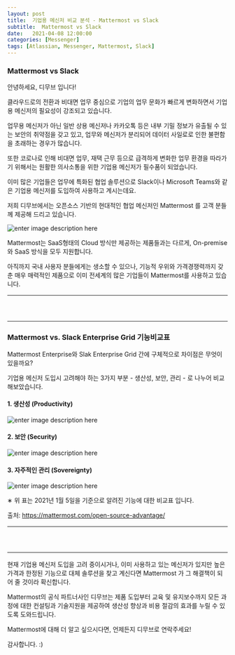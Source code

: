 ```yaml
---
layout: post
title:  기업용 메신저 비교 분석 - Mattermost vs Slack
subtitle:  Mattermost vs Slack
date:   2021-04-08 12:00:00
categories: [Messenger]
tags: [Atlassian, Messenger, Mattermost, Slack]
---
```


### Mattermost vs Slack

안녕하세요, 디무브 입니다!



클라우드로의 전환과 비대면 업무 중심으로 기업의 업무 문화가 빠르게 변화하면서 기업용 메신저의 필요성이 강조되고 있습니다.



업무용 메신저가 아닌 일반 상용 메신저나 카카오톡 등은 내부 기밀 정보가 유출될 수 있는 보안의 취약점을 갖고 있고, 업무와 메신저가 분리되어 데이터 사일로로 인한 불편함을 초래하는 경우가 많습니다. 



또한 코로나로 인해 비대면 업무, 재택 근무 등으로 급격하게 변화한 업무 환경을 따라가기 위해서는 원활한 의사소통을 위한 기업용 메신저가 필수품이 되었습니다.



이미 많은 기업들은 업무에 특화된 협업 솔루션으로 Slack이나 Microsoft Teams와 같은 기업용 메신저를 도입하여 사용하고 계시는데요. 



저희 디무브에서는 오픈소스 기반의 현대적인 협업 메신저인 Mattermost 를 고객 분들께 제공해 드리고 있습니다. 



![enter image description here](https://d15k2d11r6t6rl.cloudfront.net/public/users/Integrators/208d7955-33b5-4ad5-b739-82f8ce94ecac/8a9982ff7519604f01751c35c4ac0507/MM_1.png)


Mattermost는 SaaS형태의 Cloud 방식만 제공하는 제품들과는 다르게, On-premise와 SaaS 방식을 모두 지원합니다.



아직까지 국내 사용자 분들에게는 생소할 수 있으나, 기능적 우위와 가격경쟁력까지 갖춘 매우 매력적인 제품으로 이미 전세계의 많은 기업들이 Mattermost를 사용하고 있습니다. 

<table data-number-column="false"><colgroup><col style="width: 679px;"></colgroup><tbody><tr><td rowspan="1" colspan="1" colorname="" data-colwidth="680"><p data-renderer-start-pos="2041">&nbsp;</p></td></tr></tbody></table>

### Mattermost vs. Slack Enterprise Grid 기능비교표

Mattermost Enterprise와 Slak Enterprise Grid 간에 구체적으로 차이점은 무엇이 있을까요? 

기업용 메신저 도입시 고려해야 하는 3가지 부분 - 생산성, 보안, 관리 - 로 나누어 비교해보았습니다. 



#### 1. 생산성 (Productivity)
![enter image description here](https://d15k2d11r6t6rl.cloudfront.net/public/users/Integrators/208d7955-33b5-4ad5-b739-82f8ce94ecac/8a9982ff7519604f01751c35c4ac0507/%E1%84%89%E1%85%B3%E1%84%8F%E1%85%B3%E1%84%85%E1%85%B5%E1%86%AB%E1%84%89%E1%85%A3%E1%86%BA%202021-04-08%20%E1%84%8B%E1%85%A9%E1%84%92%E1%85%AE%203.45.49.png)


#### 2. 보안 (Security)

![enter image description here](https://d15k2d11r6t6rl.cloudfront.net/public/users/Integrators/208d7955-33b5-4ad5-b739-82f8ce94ecac/8a9982ff7519604f01751c35c4ac0507/%E1%84%89%E1%85%B3%E1%84%8F%E1%85%B3%E1%84%85%E1%85%B5%E1%86%AB%E1%84%89%E1%85%A3%E1%86%BA%202021-04-08%20%E1%84%8B%E1%85%A9%E1%84%92%E1%85%AE%203.46.07.png)

#### 3. 자주적인 관리 (Sovereignty)

![enter image description here](https://d15k2d11r6t6rl.cloudfront.net/public/users/Integrators/208d7955-33b5-4ad5-b739-82f8ce94ecac/8a9982ff7519604f01751c35c4ac0507/%E1%84%89%E1%85%B3%E1%84%8F%E1%85%B3%E1%84%85%E1%85%B5%E1%86%AB%E1%84%89%E1%85%A3%E1%86%BA%202021-04-08%20%E1%84%8B%E1%85%A9%E1%84%92%E1%85%AE%203.46.28.png)

∗ 위 표는 2021년 1월 5일을 기준으로 알려진 기능에 대한 비교표 입니다. 

출처: https://mattermost.com/open-source-advantage/

<table data-number-column="false"><colgroup><col style="width: 679px;"></colgroup><tbody><tr><td rowspan="1" colspan="1" colorname="" data-colwidth="680"><p data-renderer-start-pos="2041">&nbsp;</p></td></tr></tbody></table>



현재 기업용 메신저 도입을 고려 중이시거나, 이미 사용하고 있는 메신저가 있지만 높은 가격과 한정된 기능으로 대체 솔루션을 찾고 계신다면 Mattermost 가 그 해결책이 되어 줄 것이라 확신합니다. 



Mattermost의 공식 파트너사인 디무브는 제품 도입부터 교육 및 유지보수까지 모든 과정에 대한 컨설팅과 기술지원을 제공하여 생산성 향상과 비용 절감의 효과를 누릴 수 있도록 도와드립니다. 



Mattermost에 대해 더 알고 싶으시다면, 언제든지 디무브로 연락주세요! 



감사합니다. :)  
